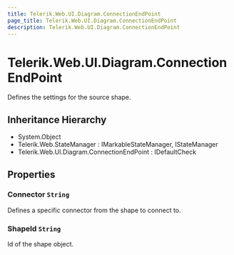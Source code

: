```yaml
---
title: Telerik.Web.UI.Diagram.ConnectionEndPoint
page_title: Telerik.Web.UI.Diagram.ConnectionEndPoint
description: Telerik.Web.UI.Diagram.ConnectionEndPoint
---
```


# Telerik.Web.UI.Diagram.ConnectionEndPoint

Defines the settings for the source shape.

## Inheritance Hierarchy

* System.Object
* Telerik.Web.StateManager : IMarkableStateManager, IStateManager
* Telerik.Web.UI.Diagram.ConnectionEndPoint : IDefaultCheck

## Properties

###  Connector `String`

Defines a specific connector from the shape to connect to.

###  ShapeId `String`

Id of the shape object.


